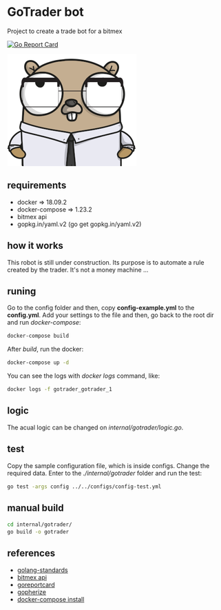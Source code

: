 # GoTrader bot

Project to create a trade bot for a bitmex

[![Go Report Card](https://goreportcard.com/badge/github.com/thiago-scherrer/gotrader)](https://goreportcard.com/report/github.com/thiago-scherrer/gotrader)

![gopher](assets/gopher.png)

## requirements

- docker => 18.09.2
- docker-compose => 1.23.2
- bitmex api
- gopkg.in/yaml.v2 (go get gopkg.in/yaml.v2)

## how it works

This robot is still under construction. Its purpose is to automate a rule created by the trader. It's not a money machine ...

## runing

Go to the config folder and then, copy **config-example.yml** to the **config.yml**. Add your settings to the file and then, go back to the root dir and run *docker-compose*:

```bash
docker-compose build
```

After *build*, run the docker:

```bash
docker-compose up -d
```

You can see the logs with *docker logs* command, like:

```bash
docker logs -f gotrader_gotrader_1
```

## logic

The acual logic can be changed on *internal/gotrader/logic.go*.

## test

Copy the sample configuration file, which is inside configs. Change the required data.
Enter to the *./internal/gotrader* folder and run the test:

```bash
go test -args config ../../configs/config-test.yml
```

## manual build

```bash
cd internal/gotrader/
go build -o gotrader 
```

## references

- [golang-standards](https://github.com/golang-standards/project-layout)
- [bitmex api](https://www.bitmex.com/api/explorer/)
- [goreportcard](https://goreportcard.com/)
- [gopherize](https://gopherize.me)
- [docker-compose install](https://docs.docker.com/compose/install/)